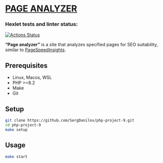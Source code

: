 # [PAGE ANALYZER](https://github.com/SergDanilov/php-project-9/blob/main/README.md)

### Hexlet tests and linter status:
[![Actions Status](https://github.com/SergDanilov/php-project-9/actions/workflows/hexlet-check.yml/badge.svg)](https://github.com/SergDanilov/php-project-9/actions)

<p><b>“Page analyzer”</b> is a site that analyzes specified pages for SEO suitability, similar to <a href="https://pagespeed.web.dev/">PageSpeedInsights</a>.</p>

## Prerequisites

* Linux, Macos, WSL
* PHP >=8.2
* Make
* Git


## Setup

```bash
git clone https://github.com/SergDanilov/php-project-9.git
cd php-project-9
make setup
```
## Usage

```bash
make start
```
